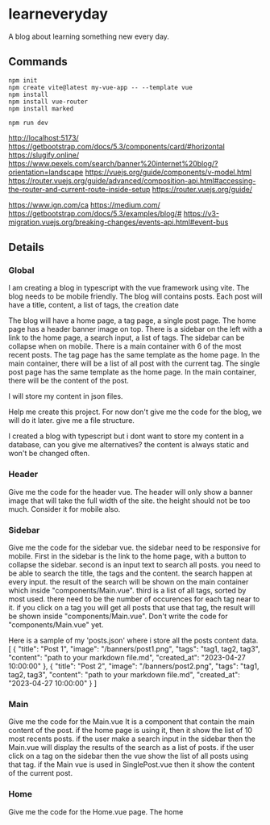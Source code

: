 # learneveryday

A blog about learning something new every day.

## Commands

```
npm init
npm create vite@latest my-vue-app -- --template vue
npm install
npm install vue-router
npm install marked

npm run dev
```

<http://localhost:5173/>
<https://getbootstrap.com/docs/5.3/components/card/#horizontal>
<https://slugify.online/>
<https://www.pexels.com/search/banner%20internet%20blog/?orientation=landscape>
<https://vuejs.org/guide/components/v-model.html>
<https://router.vuejs.org/guide/advanced/composition-api.html#accessing-the-router-and-current-route-inside-setup>
<https://router.vuejs.org/guide/>

https://www.ign.com/ca
https://medium.com/
https://getbootstrap.com/docs/5.3/examples/blog/#
https://v3-migration.vuejs.org/breaking-changes/events-api.html#event-bus

## Details

### Global

I am creating a blog in typescript with the vue framework using vite.
The blog needs to be mobile friendly.
The blog will contains posts.
Each post will have a title, content, a list of tags, the creation date

The blog will have a home page, a tag page, a single post page.
The home page has a header banner image on top.
There is a sidebar on the left with a link to the home page, a search input, a list of tags.
The sidebar can be collapse when on mobile.
There is a main container with 6 of the most recent posts.
The tag page has the same template as the home page. In the main container, there will be a list of all post with the current tag.
The single post page has the same template as the home page. In the main container, there will be the content of the post.

I will store my content in json files.

Help me create this project. For now don't give me the code for the blog, we will do it later.
give me a file structure.

I created a blog with typescript but i dont want to store my content in a database, can you give me alternatives? the content is always static and won't be changed often.

### Header

Give me the code for the header vue.
The header will only show a banner image that will take the full width of the site.
the height should not be too much.
Consider it for mobile also.

### Sidebar

Give me the code for the sidebar vue. the sidebar need to be responsive for mobile.
First in the sidebar is the link to the home page, with a button to collapse the sidebar.
second is an input text to search all posts. you need to be able to search the title, the tags and the content. the search happen at every input.
the result of the search will be shown on the main container which inside "components/Main.vue".
third is a list of all tags, sorted by most used. there need to be the number of occurences for each tag near to it.
if you click on a tag you will get all posts that use that tag, the result will be shown inside "components/Main.vue".
Don't write the code for "components/Main.vue" yet.

Here is a sample of my 'posts.json' where i store all the posts content data.
[
    {
        "title": "Post 1",
        "image": "/banners/post1.png",
        "tags": "tag1, tag2, tag3",
        "content": "path to your markdown file.md",
        "created_at": "2023-04-27 10:00:00"
    },
    {
        "title": "Post 2",
        "image": "/banners/post2.png",
        "tags": "tag1, tag2, tag3",
        "content": "path to your markdown file.md",
        "created_at": "2023-04-27 10:00:00"
    }
]

### Main

Give me the code for the Main.vue
It is a component that contain the main content of the post. if the home page is using it, then it show the list of 10 most recents posts.
if the user make a search input in the sidebar then the Main.vue will display the results of the search as a list of posts.
if the user click on a tag on the sidebar then the vue show the list of all posts using that tag.
if the Main vue is used in SinglePost.vue then it show the content of the current post.

### Home

Give me the code for the Home.vue page.
The home
